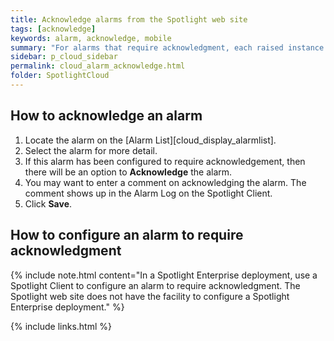 ```yaml
---
title: Acknowledge alarms from the Spotlight web site
tags: [acknowledge]
keywords: alarm, acknowledge, mobile
summary: "For alarms that require acknowledgment, each raised instance of the alarm remains present in Spotlight until the instance is acknowledged."
sidebar: p_cloud_sidebar
permalink: cloud_alarm_acknowledge.html
folder: SpotlightCloud
---
```



## How to acknowledge an alarm

1. Locate the alarm on the [Alarm List][cloud_display_alarmlist].
2. Select the alarm for more detail.
3. If this alarm has been configured to require acknowledgement, then there will be an option to **Acknowledge** the alarm.
4. You may want to enter a comment on acknowledging the alarm. The comment shows up in the Alarm Log on the Spotlight Client.
5. Click **Save**.

## How to configure an alarm to require acknowledgment

{% include note.html content="In a Spotlight Enterprise deployment, use a Spotlight Client to configure an alarm to require acknowledgment. The Spotlight web site does not have the facility to configure a Spotlight Enterprise deployment." %}

{% include links.html %}
